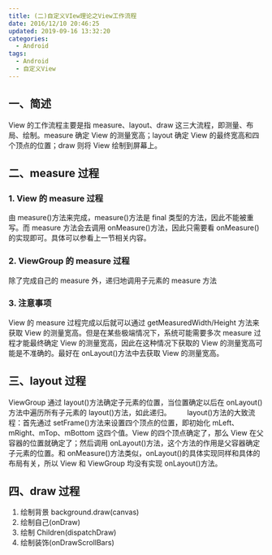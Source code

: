 ```yaml
---
title: (二)自定义VIew理论之View工作流程
date: 2016/12/10 20:46:25
updated: 2019-09-16 13:32:20
categories:
  - Android
tags:
  - Android
  - 自定义View
---
```


## 一、简述

View 的工作流程主要是指 measure、layout、draw 这三大流程，即测量、布局、绘制。measure 确定 View 的测量宽高；layout 确定 View 的最终宽高和四个顶点的位置；draw 则将 View 绘制到屏幕上。

## 二、measure 过程

### 1. View 的 measure 过程

由 measure()方法来完成，measure()方法是 final 类型的方法，因此不能被重写。而 measure 方法会去调用 onMeasure()方法，因此只需要看 onMeasure()的实现即可。具体可以参看上一节相关内容。

### 2. ViewGroup 的 measure 过程

除了完成自己的 measure 外，递归地调用子元素的 measure 方法

### 3. 注意事项

View 的 measure 过程完成以后就可以通过 getMeasuredWidth/Height 方法来获取 View 的测量宽高。但是在某些极端情况下，系统可能需要多次 measure 过程才能最终确定 View 的测量宽高，因此在这种情况下获取的 View 的测量宽高可能是不准确的。最好在 onLayout()方法中去获取 View 的测量宽高。

## 三、layout 过程

ViewGroup 通过 layout()方法确定子元素的位置，当位置确定以后在 onLayout()方法中遍历所有子元素的 layout()方法，如此递归。
  layout()方法的大致流程：首先通过 setFrame()方法来设置四个顶点的位置，即初始化 mLeft、mRight、mTop、mBottom 这四个值。View 的四个顶点确定了，那么 View 在父容器的位置就确定了；然后调用 onLayout()方法，这个方法的作用是父容器确定子元素的位置。和 onMeasure()方法类似，onLayout()的具体实现同样和具体的布局有关，所以 View 和 ViewGroup 均没有实现 onLayout()方法。

## 四、draw 过程

1. 绘制背景 background.draw(canvas)
2. 绘制自己(onDraw)
3. 绘制 Children(dispatchDraw)
4. 绘制装饰(onDrawScrollBars)
